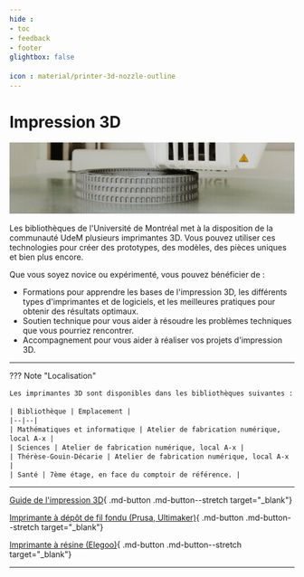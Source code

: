 ```yaml
---
hide : 
- toc
- feedback
- footer
glightbox: false

icon : material/printer-3d-nozzle-outline
---
```


# Impression 3D

![](../images/impression3d.jpg)

Les bibliothèques de l'Université de Montréal met à la disposition de la communauté UdeM plusieurs imprimantes 3D. Vous pouvez utiliser ces technologies pour créer des prototypes, des modèles, des pièces uniques et bien plus encore.

Que vous soyez novice ou expérimenté, vous pouvez bénéficier de :

- Formations pour apprendre les bases de l'impression 3D, les différents types d'imprimantes et de logiciels, et les meilleures pratiques pour obtenir des résultats optimaux.
- Soutien technique pour vous aider à résoudre les problèmes techniques que vous pourriez rencontrer.
- Accompagnement pour vous aider à réaliser vos projets d'impression 3D.

--------

??? Note "Localisation"

    Les imprimantes 3D sont disponibles dans les bibliothèques suivantes :

    | Bibliothèque | Emplacement |
    |--|--|
    | Mathématiques et informatique | Atelier de fabrication numérique, local A-x |
    | Sciences | Atelier de fabrication numérique, local A-x |
    | Thérèse-Gouin-Décarie | Atelier de fabrication numérique, local A-x |
    | Santé | 7ème étage, en face du comptoir de référence. |

---------

<div class="grid cards" markdown>

[Guide de l'impression 3D](introduction.md){ .md-button .md-button--stretch target="_blank"} 

[Imprimante à dépôt de fil fondu (Prusa, Ultimaker)](prusa.md){ .md-button .md-button--stretch target="_blank"}

[Imprimante à résine (Elegoo)](ultimaker.md){ .md-button .md-button--stretch target="_blank"}

</div>

--------
